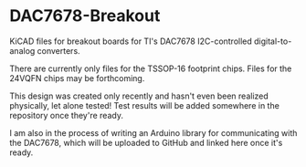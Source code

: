 # DAC7678-Breakout
KiCAD files for breakout boards for TI's DAC7678 I2C-controlled digital-to-analog converters.

There are currently only files for the TSSOP-16 footprint chips. Files for the 24VQFN chips may be forthcoming.

This design was created only recently and hasn't even been realized physically, let alone tested! Test results will be added somewhere in the repository once they're ready.

I am also in the process of writing an Arduino library for communicating with the DAC7678, which will be uploaded to GitHub and linked here once it's ready.
